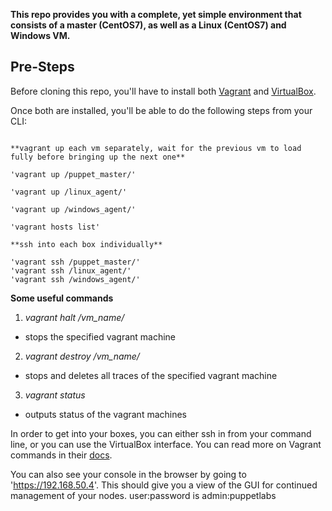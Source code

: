 **This repo provides you with a complete, yet simple environment that consists of a master (CentOS7), as well as a Linux (CentOS7) and Windows VM.**

## Pre-Steps ##

Before cloning this repo, you'll have to install both [Vagrant](https://www.vagrantup.com/) and [VirtualBox](https://www.virtualbox.org/wiki/Downloads).

Once both are installed, you'll be able to do the following steps from your CLI:

```

**vagrant up each vm separately, wait for the previous vm to load fully before bringing up the next one**

'vagrant up /puppet_master/'

'vagrant up /linux_agent/'

'vagrant up /windows_agent/'

'vagrant hosts list'

**ssh into each box individually**

'vagrant ssh /puppet_master/'
'vagrant ssh /linux_agent/'
'vagrant ssh /windows_agent/'
```
 ****Some useful commands**** 
1. *vagrant halt /vm_name/*
- stops the specified vagrant machine

2. *vagrant destroy /vm_name/*
- stops and deletes all traces of the specified vagrant machine

3. *vagrant status*
- outputs status of the vagrant machines

In order to get into your boxes, you can either ssh in from your command line, or you can use the VirtualBox interface. You can read more on Vagrant commands in their [docs](https://www.vagrantup.com/docs/cli/).

You can also see your console in the browser by going to 'https://192.168.50.4'. This should give you a view of the GUI for continued management of your nodes. user:password is admin:puppetlabs
